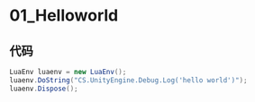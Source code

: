 # 01_Helloworld

## 代码
```cs
LuaEnv luaenv = new LuaEnv();
luaenv.DoString("CS.UnityEngine.Debug.Log('hello world')");
luaenv.Dispose();
```
